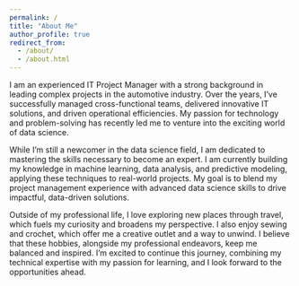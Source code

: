 ```yaml
---
permalink: /
title: "About Me"
author_profile: true
redirect_from: 
  - /about/
  - /about.html
---
```


I am an experienced IT Project Manager with a strong background in leading complex projects in the automotive industry. Over the years, I’ve successfully managed cross-functional teams, delivered innovative IT solutions, and driven operational efficiencies. My passion for technology and problem-solving has recently led me to venture into the exciting world of data science.

While I’m still a newcomer in the data science field, I am dedicated to mastering the skills necessary to become an expert. I am currently building my knowledge in machine learning, data analysis, and predictive modeling, applying these techniques to real-world projects. My goal is to blend my project management experience with advanced data science skills to drive impactful, data-driven solutions.

Outside of my professional life, I love exploring new places through travel, which fuels my curiosity and broadens my perspective. I also enjoy sewing and crochet, which offer me a creative outlet and a way to unwind. I believe that these hobbies, alongside my professional endeavors, keep me balanced and inspired. I’m excited to continue this journey, combining my technical expertise with my passion for learning, and I look forward to the opportunities ahead.

